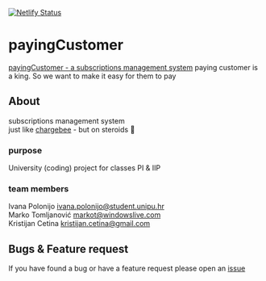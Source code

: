 [![Netlify Status](https://api.netlify.com/api/v1/badges/e0199598-bcb6-4707-8b2c-f268c0efd927/deploy-status)](https://app.netlify.com/sites/payingcustomer/deploys)

# payingCustomer

[payingCustomer - a subscriptions management system](https://payingcustomer.netlify.app/)
paying customer is a king. So we want to make it easy for them to pay

## About

subscriptions management system  
just like [chargebee](https://www.chargebee.com/) - but on steroids 🤪

### purpose

University (coding) project for classes PI & IIP

### team members

Ivana Polonijo <ivana.polonijo@student.unipu.hr>  
Marko Tomljanović <markot@windowslive.com>  
Kristijan Cetina <kristijan.cetina@gmail.com>

## Bugs & Feature request

If you have found a bug or have a feature request please open an [issue](https://github.com/KristijanCetina/payingCustomer/issues)
